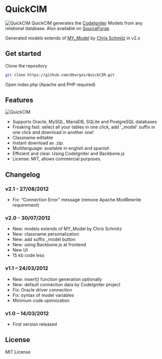 # QuickCIM
![QuickCIM](http://davidburgosonline.com/wp-content/uploads/2012/07/quickcim2_screenshot_general.jpg)
QuickCIM generates the [CodeIgniter](https://ellislab.com/codeigniter) Models from any relational database. Also available on [SourceForge](http://sourceforge.net/projects/quickcim/).

Generated models extends of [MY_Model](https://github.com/ccschmitz/codeIgniter-base-model) by [Chris Schmitz](http://chris-schmitz.com/) in v2.x

## Get started
Clone the repository
```bash
git clone https://github.com/dburgos/QuickCIM.git
```
Open index.php (Apache and PHP required)

## Features
![QuickCIM](http://davidburgosonline.com/wp-content/uploads/2012/07/quickcim2_screenshot_classname_tooltip.jpg)
* Supports Oracle, MySQL, MariaDB, SQLite and PostgreSQL databases
* Freaking fast: select all your tables in one click, add '_model' suffix in one click and download in another one!
* Classname editable
* Instant download as .zip.
* Multilanguage: available in english and spanish
* Efficient and clear. Using CodeIgniter and Backbone.js
* License: MIT, allows commercial purposes.

## Changelog
### v2.1 - 27/08/2012
* Fix: “Connection Error” message (remove Apache ModRewrite requirement)

### v2.0 - 30/07/2012
* New: models extends of MY_Model by Chris Schmitz
* New: classname personalization
* New: add suffix _model button
* New: using Backbone.js at frontend
* New UI
* 15 kb code less

### v1.1 – 24/03/2012
* New: insert() function generation optionally
* New: default connection data by CodeIgniter project
* Fix: Oracle driver connection
* Fix: syntax of model variables
* Minimum code optimization

### v1.0 – 14/03/2012
* First version released

## License
MIT License